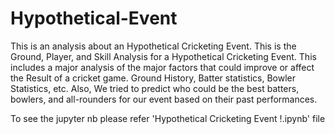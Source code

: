 # Hypothetical-Event
This is an analysis about an Hypothetical Cricketing Event.
This is the Ground, Player, and Skill Analysis for a Hypothetical Cricketing Event. 
This includes a major analysis of the major factors that could improve or affect the Result of a cricket game. 
Ground History, Batter statistics, Bowler Statistics, etc. 
Also, We tried to predict who could be the best batters, bowlers, and all-rounders for our event based on their past performances.

To see the jupyter nb please refer 'Hypothetical Cricketing Event !.ipynb' file
